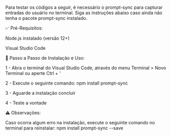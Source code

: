 Para testar os códigos a seguir, é necessário o prompt-sync para capturar entradas do usuário no terminal. Siga as instruções abaixo caso ainda não tenha o pacote prompt-sync instalado.


✅ Pré-Requisitos: 

Node.js instalado (versão 12+)

Visual Studio Code


📝 Passo a Passo de Instalação e Uso:

1 - Abra o terminal do Visual Studio Code, através do menu Terminal > Novo Terminal ou aperte Ctrl + '

2 - Execute o seguinte comando: npm install prompt-sync 

3 - Aguarde a instalação concluir

4 - Teste a vontade

⚠️ Observações: 

Caso ocorra algum erro na instalação, execute o seguinte comando no terminal para reinstalar: npm install prompt-sync --save 
